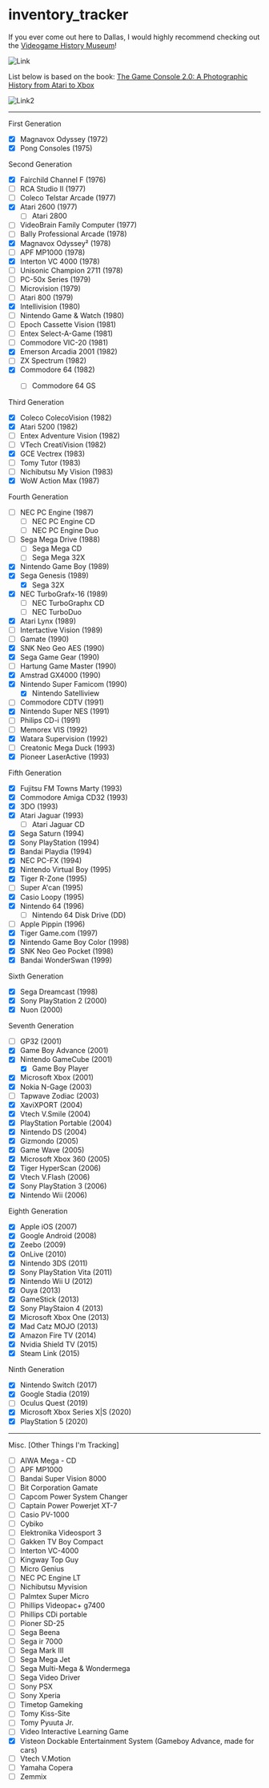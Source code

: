 # inventory_tracker

If you ever come out here to Dallas, I would highly recommend checking out the [Videogame History Museum](https://www.youtube.com/watch?v=Le_aHIOZZNQ)!

![Link](https://raw.githubusercontent.com/antoinesylvia/game_time/main/sonic.gif)

List below is based on the book: [The Game Console 2.0: A Photographic History from Atari to Xbox](https://www.amazon.com/Game-Console-2-0-Photographic-History-ebook/dp/B08YNRMT1Q)

![Link2](https://raw.githubusercontent.com/antoinesylvia/game_time/main/book.jpg)

-------------------

First Generation

- [x] Magnavox Odyssey (1972)
- [x] Pong Consoles (1975)

Second Generation

- [x] Fairchild Channel F (1976)
- [ ] RCA Studio II (1977)
- [ ] Coleco Telstar Arcade (1977)
- [x] Atari 2600 (1977)
    - [ ] Atari 2800 
- [ ] VideoBrain Family Computer (1977)
- [ ] Bally Professional Arcade (1978)
- [x] Magnavox Odyssey² (1978)
- [ ] APF MP1000 (1978)
- [x] Interton VC 4000 (1978)
- [ ] Unisonic Champion 2711 (1978)
- [ ] PC-50x Series (1979)
- [ ] Microvision (1979)
- [ ] Atari 800 (1979)
- [x] Intellivision (1980)
- [ ] Nintendo Game & Watch (1980)
- [ ] Epoch Cassette Vision (1981)
- [ ] Entex Select-A-Game (1981)
- [ ] Commodore VIC-20 (1981)
- [x] Emerson Arcadia 2001 (1982)
- [ ] ZX Spectrum (1982)
- [x] Commodore 64 (1982)
    - [ ] Commodore 64 GS
    

Third Generation

- [x] Coleco ColecoVision (1982)
- [x] Atari 5200 (1982)
- [ ] Entex Adventure Vision (1982)
- [ ] VTech CreatiVision (1982)
- [x] GCE Vectrex (1983)
- [ ] Tomy Tutor (1983)
- [ ] Nichibutsu My Vision (1983)
- [x] WoW Action Max (1987)

Fourth Generation

- [ ] NEC PC Engine (1987)
    - [ ] NEC PC Engine CD
    - [ ] NEC PC Engine Duo
- [ ] Sega Mega Drive (1988)
    - [ ] Sega Mega CD
    - [ ] Sega Mega 32X
- [x] Nintendo Game Boy (1989)
- [x] Sega Genesis (1989)
    - [x] Sega 32X 
- [x] NEC TurboGrafx-16 (1989)
    - [ ] NEC TurboGraphx CD
    - [ ] NEC TurboDuo
- [x] Atari Lynx (1989)
- [ ] Intertactive Vision (1989)
- [ ] Gamate (1990)
- [x] SNK Neo Geo AES (1990)
- [x] Sega Game Gear (1990)
- [ ] Hartung Game Master (1990)
- [x] Amstrad GX4000 (1990)
- [x] Nintendo Super Famicom (1990)
    - [x] Nintendo Satelliview 
- [ ] Commodore CDTV (1991)
- [x] Nintendo Super NES (1991)
- [ ] Philips CD-i (1991)
- [ ] Memorex VIS (1992)
- [x] Watara Supervision (1992)
- [ ] Creatonic Mega Duck (1993)
- [x] Pioneer LaserActive (1993)

Fifth Generation

- [x] Fujitsu FM Towns Marty (1993)
- [x] Commodore Amiga CD32 (1993)
- [x] 3DO (1993)
- [x] Atari Jaguar (1993)
    - [ ] Atari Jaguar CD 
- [x] Sega Saturn (1994)
- [x] Sony PlayStation (1994)
- [x] Bandai Playdia (1994)
- [x] NEC PC-FX (1994)
- [x] Nintendo Virtual Boy (1995)
- [x] Tiger R-Zone (1995)
- [ ] Super A'can (1995)
- [x] Casio Loopy (1995)
- [x] Nintendo 64 (1996)
    - [ ] Nintendo 64 Disk Drive (DD)
- [ ] Apple Pippin (1996)
- [x] Tiger Game.com (1997)
- [x] Nintendo Game Boy Color (1998)
- [x] SNK Neo Geo Pocket (1998)
- [x] Bandai WonderSwan (1999)

Sixth Generation

- [x] Sega Dreamcast (1998)
- [x] Sony PlayStation 2 (2000)
- [x] Nuon (2000)

Seventh Generation

- [ ] GP32 (2001)
- [x] Game Boy Advance (2001)
- [x] Nintendo GameCube (2001)
    - [x] Game Boy Player 
- [x] Microsoft Xbox (2001)
- [x] Nokia N-Gage (2003)
- [ ] Tapwave Zodiac (2003)
- [x] XaviXPORT (2004)
- [x] Vtech V.Smile (2004)
- [x] PlayStation Portable (2004)
- [x] Nintendo DS (2004)
- [x] Gizmondo (2005)
- [x] Game Wave (2005)
- [x] Microsoft Xbox 360 (2005)
- [x] Tiger HyperScan (2006)
- [x] Vtech V.Flash (2006)
- [x] Sony PlayStation 3 (2006)
- [x] Nintendo Wii (2006)

Eighth Generation

- [x] Apple iOS (2007)
- [x] Google Android (2008)
- [x] Zeebo (2009)
- [x] OnLive (2010)
- [x] Nintendo 3DS (2011)
- [x] Sony PlayStation Vita (2011)
- [x] Nintendo Wii U (2012)
- [x] Ouya (2013)
- [x] GameStick (2013)
- [x] Sony PlayStaion 4 (2013)
- [x] Microsoft Xbox One (2013)
- [x] Mad Catz MOJO (2013)
- [x] Amazon Fire TV (2014)
- [x] Nvidia Shield TV (2015)
- [x] Steam Link (2015)

Ninth Generation

- [x] Nintendo Switch (2017)
- [x] Google Stadia (2019)
- [ ] Oculus Quest (2019)
- [x] Microsoft Xbox Series X|S (2020)
- [x] PlayStation 5 (2020)

-----------------------------------
Misc. [Other Things I'm Tracking]

- [ ] AIWA Mega - CD
- [ ] APF MP1000
- [ ] Bandai Super Vision 8000
- [ ] Bit Corporation Gamate
- [ ] Capcom Power System Changer
- [ ] Captain Power Powerjet XT-7
- [ ] Casio PV-1000
- [ ] Cybiko
- [ ] Elektronika Videosport 3
- [ ] Gakken TV Boy Compact
- [ ] Interton VC-4000
- [ ] Kingway Top Guy
- [ ] Micro Genius
- [ ] NEC PC Engine LT
- [ ] Nichibutsu Myvision
- [ ] Palmtex Super Micro
- [ ] Phillips Videopac+ g7400
- [ ] Phillips CDi portable
- [ ] Pioner SD-25
- [ ] Sega Beena
- [ ] Sega ir 7000
- [ ] Sega Mark III
- [ ] Sega Mega Jet
- [ ] Sega Multi-Mega & Wondermega
- [ ] Sega Video Driver
- [ ] Sony PSX
- [ ] Sony Xperia
- [ ] Timetop Gameking
- [ ] Tomy Kiss-Site
- [ ] Tomy Pyuuta Jr.
- [ ] Video Interactive Learning Game
- [x] Visteon Dockable Entertainment System (Gameboy Advance, made for cars)
- [ ] Vtech V.Motion
- [ ] Yamaha Copera
- [ ] Zemmix
